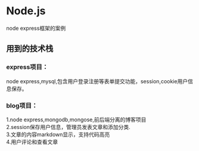 # Node.js
node express框架的案例

## 用到的技术栈
### express项目：
node express,mysql,包含用户登录注册等表单提交功能，session,cookie用户信息保存。

### blog项目：
1.node express,mongodb,mongose,前后端分离的博客项目  
2.session保存用户信息，管理员发表文章和添加分类.  
3.文章的内容markdown显示，支持代码高亮  
4.用户评论和查看文章  


